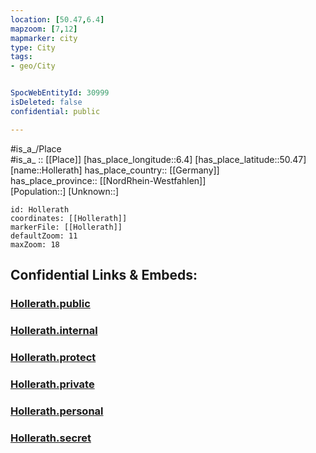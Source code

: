 ```yaml
---
location: [50.47,6.4] 
mapzoom: [7,12] 
mapmarker: city 
type: City
tags:
- geo/City


SpocWebEntityId: 30999
isDeleted: false
confidential: public

---
```

#is_a_/Place  
#is_a_ :: [[Place]] 
[has_place_longitude::6.4] 
[has_place_latitude::50.47] 
[name::Hollerath] 
has_place_country:: [[Germany]]  
has_place_province:: [[NordRhein-Westfahlen]]  
[Population::] 
[Unknown::] 


```leaflet
id: Hollerath
coordinates: [[Hollerath]] 
markerFile: [[Hollerath]] 
defaultZoom: 11 
maxZoom: 18
```


## Confidential Links & Embeds: 

### [Hollerath.public](/_public/\Earth\Continent\Europe\Europe~Central\Germany\Germany~West\Nordrhein-Westfalen\counties~NW\Euskirchen\cities~Euskirchen\Hellenthal\CityHollerath.public.md) 

### [Hollerath.internal](/_internal/\Earth\Continent\Europe\Europe~Central\Germany\Germany~West\Nordrhein-Westfalen\counties~NW\Euskirchen\cities~Euskirchen\Hellenthal\CityHollerath.internal.md) 

### [Hollerath.protect](/_protect/\Earth\Continent\Europe\Europe~Central\Germany\Germany~West\Nordrhein-Westfalen\counties~NW\Euskirchen\cities~Euskirchen\Hellenthal\CityHollerath.protect.md) 

### [Hollerath.private](/_private/\Earth\Continent\Europe\Europe~Central\Germany\Germany~West\Nordrhein-Westfalen\counties~NW\Euskirchen\cities~Euskirchen\Hellenthal\CityHollerath.private.md) 

### [Hollerath.personal](/_personal/\Earth\Continent\Europe\Europe~Central\Germany\Germany~West\Nordrhein-Westfalen\counties~NW\Euskirchen\cities~Euskirchen\Hellenthal\CityHollerath.personal.md) 

### [Hollerath.secret](/_secret/\Earth\Continent\Europe\Europe~Central\Germany\Germany~West\Nordrhein-Westfalen\counties~NW\Euskirchen\cities~Euskirchen\Hellenthal\CityHollerath.secret.md)

